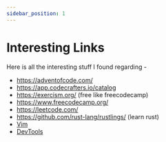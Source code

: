 ```yaml
---
sidebar_position: 1
---
```


# Interesting Links

Here is all the interesting stuff I found regarding -

-   https://adventofcode.com/
-   https://app.codecrafters.io/catalog
-   https://exercism.org/ (free like freecodecamp)
-   https://www.freecodecamp.org/
-   https://leetcode.com/
-   https://github.com/rust-lang/rustlings/ (learn rust)
-   [Vim](Vim/links)
-   [DevTools](DevTools/links)
